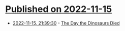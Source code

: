 # [Published on 2022-11-15](index.md)

* [2022-11-15, 21:39:30](https://news.ycombinator.com/item?id=33615416) - [The Day the Dinosaurs Died](https://www.newyorker.com/magazine/2019/04/08/the-day-the-dinosaurs-died)
